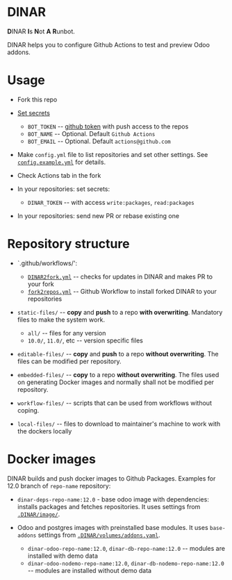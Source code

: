 # DINAR

**D**INAR **I**s **N**ot **A** **R**unbot.

DINAR helps you to configure Github Actions to test and preview Odoo addons.

# Usage

- Fork this repo
- [Set secrets](https://help.github.com/en/actions/automating-your-workflow-with-github-actions/creating-and-using-encrypted-secrets#creating-encrypted-secrets)

  - `BOT_TOKEN` -- [github token](https://help.github.com/en/github/authenticating-to-github/creating-a-personal-access-token-for-the-command-line) with push access to the repos
  - `BOT_NAME` -- Optional. Default `Github Actions`
  - `BOT_EMAIL` -- Optional. Default `actions@github.com`

- Make `config.yml` file to list repositories and set other settings. See [`config.example.yml`](config.example.yml) for details.
- Check Actions tab in the fork
- In your repositories: set secrets:

  - `DINAR_TOKEN` -- with access `write:packages`, `read:packages`

- In your repositories: send new PR or rebase existing one

# Repository structure

- `.github/workflows/':

  - [`DINAR2fork.yml`](.github/workflows/DINAR2fork.yml) -- checks for updates in DINAR and makes PR to your fork
  - [`fork2repos.yml`](.github/workflows/fork2repos.yml) -- Github Workflow to install forked DINAR to your repositories

- `static-files/` -- **copy** and **push** to a repo **with overwriting**. Mandatory files to make the system work.

  - `all/` -- files for any version
  - `10.0/`, `11.0/`, etc -- version specific files

- `editable-files/` -- **copy** and **push** to a repo **without overwriting**. The files can be modified per repository.
- `embedded-files/` -- **copy** to a repo **without overwriting**. The files used on generating Docker images and normally shall not be modified per repository.
- `workflow-files/` -- scripts that can be used from workflows without coping.
- `local-files/` -- files to download to maintainer's machine to work with the dockers locally

# Docker images

DINAR builds and push docker images to Github Packages. Examples for 12.0 branch of `repo-name` repository:

- `dinar-deps-repo-name:12.0` - base odoo image with dependencies: installs packages and fetches repositories. It uses settings from [`.DINAR/image/`](editable-files/.DINAR/image/dependencies/).
- Odoo and postgres images with preinstalled base modules. It uses `base-addons` settings from [`.DINAR/volumes/addons.yaml`](editable-files/.DINAR/volumes/addons.yaml).

  - `dinar-odoo-repo-name:12.0`, `dinar-db-repo-name:12.0` -- modules are installed with demo data
  - `dinar-odoo-nodemo-repo-name:12.0`, `dinar-db-nodemo-repo-name:12.0` -- modules are installed without demo data
